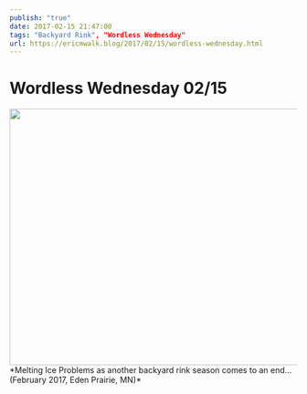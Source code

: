 ```yaml
---
publish: "true"
date: 2017-02-15 21:47:00
tags: "Backyard Rink", "Wordless Wednesday"
url: https://ericmwalk.blog/2017/02/15/wordless-wednesday.html
---
```


# Wordless Wednesday 02/15

<img src="uploads/2021/d578cb61c7.png" width="600" height="450" alt="" />
*Melting Ice Problems as another backyard rink season comes to an end... (February 2017, Eden Prairie, MN)*
